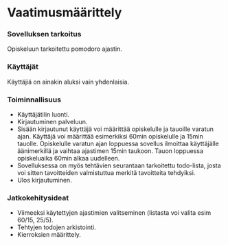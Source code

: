 # Vaatimusmäärittely  
### Sovelluksen tarkoitus  
Opiskeluun tarkoitettu pomodoro ajastin.
### Käyttäjät  
Käyttäjiä on ainakin aluksi vain yhdenlaisia.  
### Toiminnallisuus  
- Käyttäjätilin luonti.
- Kirjautuminen palveluun.
- Sisään kirjautunut käyttäjä voi määrittää opiskelulle ja tauoille varatun ajan. Käyttäjä voi määrittää esimerkiksi 60min opiskelulle ja 15min tauolle. Opiskelulle varatun ajan loppuessa sovellus ilmoittaa käyttäjälle äänimerkillä ja vaihtaa ajastimen 15min taukoon. Tauon loppuessa opiskeluaika 60min alkaa uudelleen.  
- Sovelluksessa on myös tehtävien seurantaan tarkoitettu todo-lista, josta voi sitten tavoitteiden valmistuttua merkitä tavoitteita tehdyiksi.  
- Ulos kirjautuminen.
### Jatkokehitysideat  
- Viimeeksi käytettyjen ajastimien valitseminen (listasta voi valita esim 60/15, 25/5).
- Tehtyjen todojen arkistointi.
- Kierroksien määrittely.